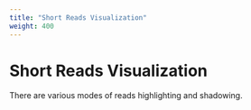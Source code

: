 ```yaml
---
title: "Short Reads Visualization"
weight: 400
---
```


# Short Reads Visualization

There are various modes of reads highlighting and shadowing.
